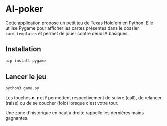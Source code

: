 # AI-poker

Cette application propose un petit jeu de Texas Hold'em en Python.
Elle utilise Pygame pour afficher les cartes présentes dans le dossier
`card_templates` et permet de jouer contre deux IA basiques.

## Installation

```bash
pip install pygame
```

## Lancer le jeu

```bash
python3 game.py
```

Les touches **c**, **r** et **f** permettent respectivement de suivre
(call), de relancer (raise) ou de se coucher (fold) lorsque c'est votre tour.

Une zone d'historique en haut à droite rappelle les dernières mains gagnantes.
